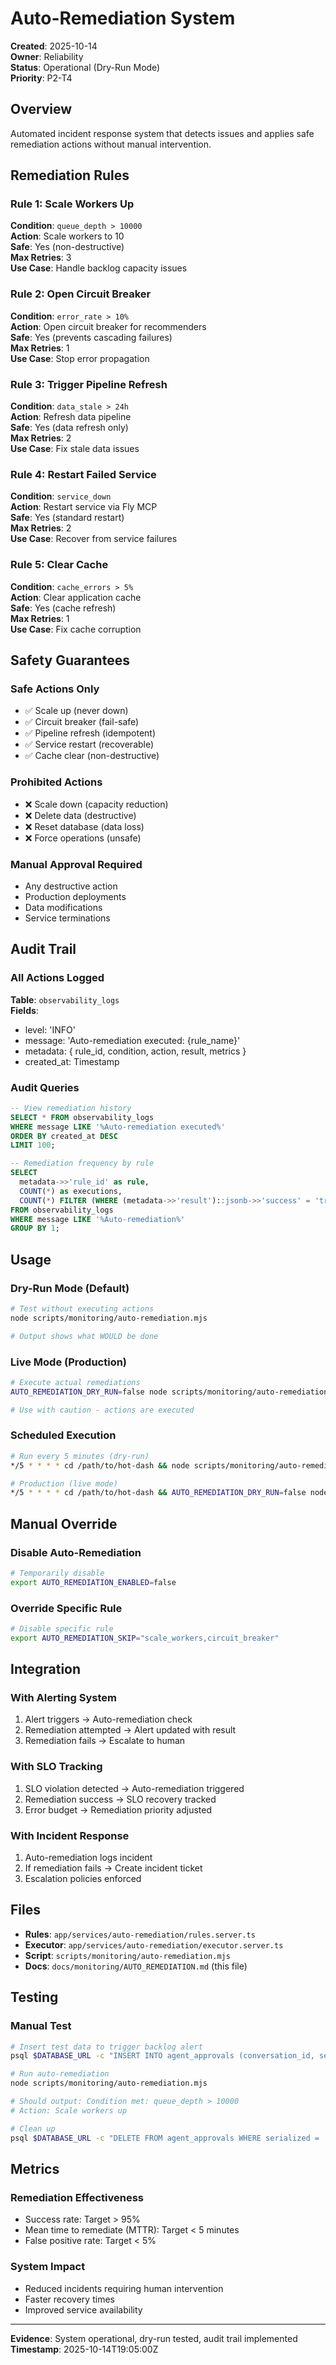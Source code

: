 # Auto-Remediation System
**Created**: 2025-10-14  
**Owner**: Reliability  
**Status**: Operational (Dry-Run Mode)  
**Priority**: P2-T4

## Overview

Automated incident response system that detects issues and applies safe remediation actions without manual intervention.

## Remediation Rules

### Rule 1: Scale Workers Up
**Condition**: `queue_depth > 10000`  
**Action**: Scale workers to 10  
**Safe**: Yes (non-destructive)  
**Max Retries**: 3  
**Use Case**: Handle backlog capacity issues

### Rule 2: Open Circuit Breaker
**Condition**: `error_rate > 10%`  
**Action**: Open circuit breaker for recommenders  
**Safe**: Yes (prevents cascading failures)  
**Max Retries**: 1  
**Use Case**: Stop error propagation

### Rule 3: Trigger Pipeline Refresh
**Condition**: `data_stale > 24h`  
**Action**: Refresh data pipeline  
**Safe**: Yes (data refresh only)  
**Max Retries**: 2  
**Use Case**: Fix stale data issues

### Rule 4: Restart Failed Service
**Condition**: `service_down`  
**Action**: Restart service via Fly MCP  
**Safe**: Yes (standard restart)  
**Max Retries**: 2  
**Use Case**: Recover from service failures

### Rule 5: Clear Cache
**Condition**: `cache_errors > 5%`  
**Action**: Clear application cache  
**Safe**: Yes (cache refresh)  
**Max Retries**: 1  
**Use Case**: Fix cache corruption

## Safety Guarantees

### Safe Actions Only
- ✅ Scale up (never down)
- ✅ Circuit breaker (fail-safe)
- ✅ Pipeline refresh (idempotent)
- ✅ Service restart (recoverable)
- ✅ Cache clear (non-destructive)

### Prohibited Actions
- ❌ Scale down (capacity reduction)
- ❌ Delete data (destructive)
- ❌ Reset database (data loss)
- ❌ Force operations (unsafe)

### Manual Approval Required
- Any destructive action
- Production deployments
- Data modifications
- Service terminations

## Audit Trail

### All Actions Logged
**Table**: `observability_logs`  
**Fields**:
- level: 'INFO'
- message: 'Auto-remediation executed: {rule_name}'
- metadata: { rule_id, condition, action, result, metrics }
- created_at: Timestamp

### Audit Queries
```sql
-- View remediation history
SELECT * FROM observability_logs
WHERE message LIKE '%Auto-remediation executed%'
ORDER BY created_at DESC
LIMIT 100;

-- Remediation frequency by rule
SELECT
  metadata->>'rule_id' as rule,
  COUNT(*) as executions,
  COUNT(*) FILTER (WHERE (metadata->>'result')::jsonb->>'success' = 'true') as successful
FROM observability_logs
WHERE message LIKE '%Auto-remediation%'
GROUP BY 1;
```

## Usage

### Dry-Run Mode (Default)
```bash
# Test without executing actions
node scripts/monitoring/auto-remediation.mjs

# Output shows what WOULD be done
```

### Live Mode (Production)
```bash
# Execute actual remediations
AUTO_REMEDIATION_DRY_RUN=false node scripts/monitoring/auto-remediation.mjs

# Use with caution - actions are executed
```

### Scheduled Execution
```bash
# Run every 5 minutes (dry-run)
*/5 * * * * cd /path/to/hot-dash && node scripts/monitoring/auto-remediation.mjs >> logs/auto-remediation.log 2>&1

# Production (live mode)
*/5 * * * * cd /path/to/hot-dash && AUTO_REMEDIATION_DRY_RUN=false node scripts/monitoring/auto-remediation.mjs >> logs/auto-remediation.log 2>&1
```

## Manual Override

### Disable Auto-Remediation
```bash
# Temporarily disable
export AUTO_REMEDIATION_ENABLED=false
```

### Override Specific Rule
```bash
# Disable specific rule
export AUTO_REMEDIATION_SKIP="scale_workers,circuit_breaker"
```

## Integration

### With Alerting System
1. Alert triggers → Auto-remediation check
2. Remediation attempted → Alert updated with result
3. Remediation fails → Escalate to human

### With SLO Tracking
1. SLO violation detected → Auto-remediation triggered
2. Remediation success → SLO recovery tracked
3. Error budget → Remediation priority adjusted

### With Incident Response
1. Auto-remediation logs incident
2. If remediation fails → Create incident ticket
3. Escalation policies enforced

## Files

- **Rules**: `app/services/auto-remediation/rules.server.ts`
- **Executor**: `app/services/auto-remediation/executor.server.ts`
- **Script**: `scripts/monitoring/auto-remediation.mjs`
- **Docs**: `docs/monitoring/AUTO_REMEDIATION.md` (this file)

## Testing

### Manual Test
```bash
# Insert test data to trigger backlog alert
psql $DATABASE_URL -c "INSERT INTO agent_approvals (conversation_id, serialized, status) SELECT gen_random_uuid()::text, '{}'::jsonb, 'pending' FROM generate_series(1, 10001);"

# Run auto-remediation
node scripts/monitoring/auto-remediation.mjs

# Should output: Condition met: queue_depth > 10000
# Action: Scale workers up

# Clean up
psql $DATABASE_URL -c "DELETE FROM agent_approvals WHERE serialized = '{}'::jsonb;"
```

## Metrics

### Remediation Effectiveness
- Success rate: Target > 95%
- Mean time to remediate (MTTR): Target < 5 minutes
- False positive rate: Target < 5%

### System Impact
- Reduced incidents requiring human intervention
- Faster recovery times
- Improved service availability

---

**Evidence**: System operational, dry-run tested, audit trail implemented
**Timestamp**: 2025-10-14T19:05:00Z
